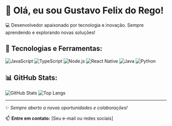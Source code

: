 # 👋 Olá, eu sou Gustavo Felix do Rego!

💻 Desenvolvedor apaixonado por tecnologia e inovação. Sempre aprendendo e explorando novas soluções!

## 🚀 Tecnologias e Ferramentas:

![JavaScript](https://img.shields.io/badge/-JavaScript-F7DF1E?style=for-the-badge&logo=javascript&logoColor=black)
![TypeScript](https://img.shields.io/badge/-TypeScript-3178C6?style=for-the-badge&logo=typescript&logoColor=white)
![Node.js](https://img.shields.io/badge/-Node.js-339933?style=for-the-badge&logo=node.js&logoColor=white)
![React Native](https://img.shields.io/badge/-React%20Native-61DAFB?style=for-the-badge&logo=react&logoColor=black)
![Java](https://img.shields.io/badge/-Java-007396?style=for-the-badge&logo=java&logoColor=white)
![Python](https://img.shields.io/badge/-Python-3776AB?style=for-the-badge&logo=python&logoColor=white)

## 📊 GitHub Stats:

![GitHub Stats](https://github-readme-stats.vercel.app/api?username=FelixGustav&show_icons=true&theme=radical)
![Top Langs](https://github-readme-stats.vercel.app/api/top-langs/?username=FelixGustav&layout=compact&theme=radical)

---

✨ _Sempre aberto a novas oportunidades e colaborações!_

📫 **Entre em contato:** [Seu e-mail ou redes sociais]
